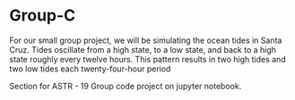 # Group-C
For our small group project, we will be simulating the ocean tides in Santa Cruz. Tides oscillate from a high state, to a low state, and back to a high state roughly every twelve hours. This pattern results in two high tides and two low tides each twenty-four-hour period

Section for ASTR - 19
Group code project on jupyter notebook.
